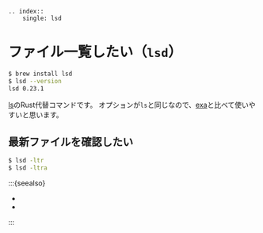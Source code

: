 ```{eval-rst}
.. index::
    single: lsd
```

# ファイル一覧したい（``lsd``）

```bash
$ brew install lsd
$ lsd --version
lsd 0.23.1
```

[ls](./command-ls.md)のRust代替コマンドです。
オプションが`ls`と同じなので、[exa](./command-exa.md)と比べて使いやすいと思います。

## 最新ファイルを確認したい

```bash
$ lsd -ltr
$ lsd -ltra
```

:::{seealso}

- [](./command-exa.md)
- [](./command-ls.md)

:::
